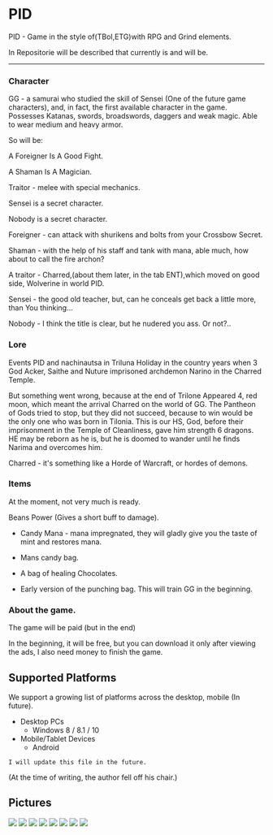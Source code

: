# PID

PID - Game in the style of(TBoI,ETG)with RPG and Grind elements.

In Repositorie will be described that currently is and will be.

---

### Character

GG - a samurai who studied the skill of Sensei (One of the future game characters), and, in fact, the first available character in the game. Possesses Katanas, swords, broadswords, daggers and weak magic.
 Able to wear medium and heavy armor.


So will be:

A Foreigner Is A Good Fight.

A Shaman Is A Magician.

Traitor - melee with special mechanics.

Sensei is a secret character.

Nobody is a secret character.

Foreigner - can attack with shurikens and bolts from your Crossbow Secret.

Shaman - with the help of his staff and tank with mana, able much, how about to call the fire archon?

A traitor - Charred,(about them later, in the tab ENT),which moved on good side, Wolverine in world PID.

Sensei - the good old teacher, but, can he conceals get back a little more, than You thinking...

Nobody - I think the title is clear, but he nudered you ass. Or not?..

### Lore

Events PID and nachinautsa in Triluna
 Holiday in the country years when 3 God Acker, Saithe and Nuture imprisoned archdemon Narino in the Charred Temple.

But something went wrong, because at the end of Trilone Appeared 4, red moon, which meant the arrival Charred on the world of GG.
 The Pantheon of Gods tried to stop, but they did not succeed, because to win would be the only one who was born in Tilonia.
 This is our HS, God, before their imprisonment in the Temple of Cleanliness, gave him strength 6 dragons.
 HE may be reborn as he is, but he is doomed to wander until he finds Narima and overcomes him. 

Charred - it's something like a Horde of Warcraft, or hordes of demons.

### Items

At the moment, not very much is ready.

  Beans Power (Gives a short buff to damage).

 - Candy Mana - mana impregnated, they will gladly give you the taste of mint and restores mana.

 - Mans candy bag.

 - A bag of healing Chocolates.

- Early version of the punching bag.
 This will train GG in the beginning.

### About the game.
The game will be paid (but in the end)

In the beginning, it will be free, but you can download it only after viewing the ads, 
I also need money to finish the game.

## Supported Platforms

We support a growing list of platforms across the desktop, mobile (In future).

 * Desktop PCs
   * Windows 8 / 8.1 / 10
 * Mobile/Tablet Devices
   * Android

`I will update this file in the future.`


(At the time of writing, the author fell off his chair.)

## Pictures
![](https://i.imgur.com/hb4eSXv.png)
![](https://i.imgur.com/MNLRCeq.png)
![](https://i.imgur.com/xIWShcG.png)
![](https://i.imgur.com/6bz2qBw.png)
![](https://i.imgur.com/yLieD5t.png)
![](https://i.imgur.com/NgJfXN2.png)
![](https://i.imgur.com/G6RY4xt.png)
![](https://i.imgur.com/yBHsGsh.png)



















